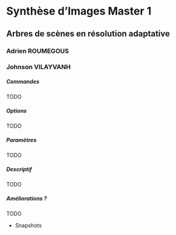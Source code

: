 # Synthèse d’Images Master 1

## Arbres de scènes en résolution adaptative

### Adrien ROUMEGOUS

### Johnson VILAYVANH

##### Commandes

TODO

##### Options

TODO

##### Paramètres

TODO

##### Descriptif

TODO

##### Améliorations ?

TODO

- Snapshots
